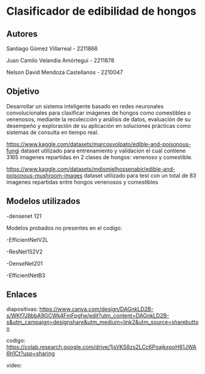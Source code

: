 # Clasificador de edibilidad de hongos

## Autores
Santiago Gómez Villarreal - 2211866

Juan Camilo Velandia Amórtegui - 2211878

Nelson David Mendoza Castellanos - 2210047

## Objetivo
Desarrollar un sistema inteligente basado en redes neuronales convolucionales para clasificar imágenes de hongos como comestibles o venenosos, mediante la recolección y análisis de datos, evaluación de su desempeño y exploración de su aplicación en soluciones prácticas como sistemas de consulta en tiempo real.

https://www.kaggle.com/datasets/marcosvolpato/edible-and-poisonous-fungi
dataset utilizado para entrenamiento y validacion el cual contiene 3165 imagenes repartidas en 2 clases de hongos: venenoso y comestible.

https://www.kaggle.com/datasets/mdismielhossenabir/edible-and-poisonous-mushroom-images
dataset utilizado para test con un total de 83 imagenes repartidas entre hongos venenosos y comestibles

## Modelos utilizados
-densenet 121 

Modelos probados no presentes en el codigo:

-EfficientNetV2L

-ResNet152V2

-DenseNet201

-EfficientNetB3

## Enlaces
diapositivas:
https://www.canva.com/design/DAGnkLD2B-s/WKf7J8bbA9GCWk4FmFpgfw/edit?utm_content=DAGnkLD2B-s&utm_campaign=designshare&utm_medium=link2&utm_source=sharebutton

codigo:
https://colab.research.google.com/drive/1jsVKS8zs2LCc6PoajkxpoH61JWA6h1Ct?usp=sharing

video:
